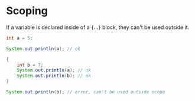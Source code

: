 # Scoping
If a variable is declared inside of a `{`...`}` block, they can't be used outside it.

```java
int a = 5;

System.out.println(a); // ok

{
	int b = 7;
	System.out.println(a); // ok
	System.out.println(b); // ok
}

System.out.println(b); // error, can't be used outside scope
```
